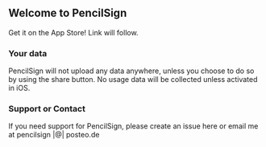 ## Welcome to PencilSign

Get it on the App Store! Link will follow.

### Your data 

PencilSign will not upload any data anywhere, unless you choose to do so by using the share button.
No usage data will be collected unless activated in iOS. 

### Support or Contact

If you need support for PencilSign, please create an issue here or email me at pencilsign |@| posteo.de
